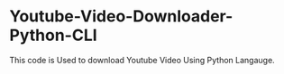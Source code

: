 # Youtube-Video-Downloader-Python-CLI
This code is Used to download Youtube Video Using Python Langauge.

